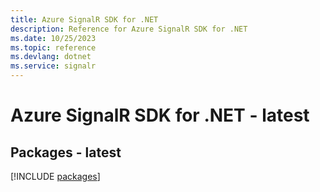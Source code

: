 ```yaml
---
title: Azure SignalR SDK for .NET
description: Reference for Azure SignalR SDK for .NET
ms.date: 10/25/2023
ms.topic: reference
ms.devlang: dotnet
ms.service: signalr
---
```

# Azure SignalR SDK for .NET - latest
## Packages - latest
[!INCLUDE [packages](signalr-index.md)]